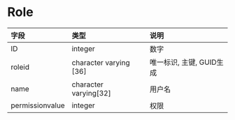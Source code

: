 # Role

|字段|类型|说明|
|:--|:--|:--|
|ID|integer|数字|
|roleid|character varying [36]|唯一标识, 主键, GUID生成|
|name|character varying[32]|用户名|
|permissionvalue|integer|权限|